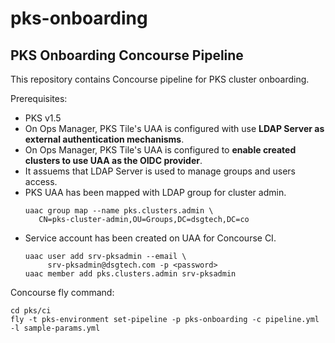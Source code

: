 # pks-onboarding
## PKS Onboarding Concourse Pipeline

This repository contains Concourse pipeline for PKS cluster onboarding.

Prerequisites:

* PKS v1.5
* On Ops Manager, PKS Tile's UAA is configured with use **LDAP Server as external authentication mechanisms**. 
* On Ops Manager, PKS Tile's UAA is configured to **enable created clusters to use UAA as the OIDC provider**.
* It assuems that LDAP Server is used to manage groups and users access.
* PKS UAA has been mapped with LDAP group for cluster admin.
  ```
  uaac group map --name pks.clusters.admin \
     CN=pks-cluster-admin,OU=Groups,DC=dsgtech,DC=co
  ```
* Service account has been created on UAA for Concourse CI.
  ```
  uaac user add srv-pksadmin --email \
       srv-pksadmin@dsgtech.com -p <password>
  uaac member add pks.clusters.admin srv-pksadmin
  ```

Concourse fly command:
```
cd pks/ci
fly -t pks-environment set-pipeline -p pks-onboarding -c pipeline.yml -l sample-params.yml
```

